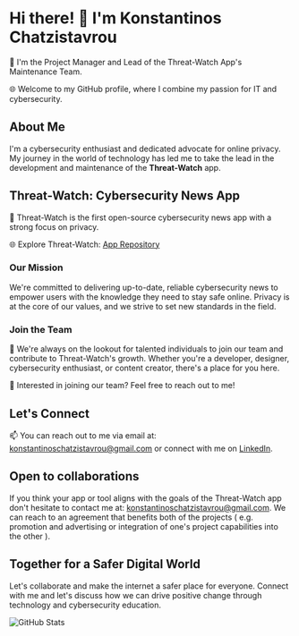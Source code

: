 # Hi there! 👋 I'm Konstantinos Chatzistavrou

🔭 I'm the Project Manager and Lead of the Threat-Watch App's Maintenance Team.

🌐 Welcome to my GitHub profile, where I combine my passion for IT and cybersecurity.

## About Me

I'm a cybersecurity enthusiast and dedicated advocate for online privacy. My journey in the world of technology has led me to take the lead in the development and maintenance of the **Threat-Watch** app.

## Threat-Watch: Cybersecurity News App

🚀 Threat-Watch is the first open-source cybersecurity news app with a strong focus on privacy.

🌐 Explore Threat-Watch: [App Repository](https://github.com/kochas23/Threat-Watch)

### Our Mission

We're committed to delivering up-to-date, reliable cybersecurity news to empower users with the knowledge they need to stay safe online. Privacy is at the core of our values, and we strive to set new standards in the field.

### Join the Team

👥 We're always on the lookout for talented individuals to join our team and contribute to Threat-Watch's growth. Whether you're a developer, designer, cybersecurity enthusiast, or content creator, there's a place for you here.

📢 Interested in joining our team? Feel free to reach out to me!

## Let's Connect

📫 You can reach out to me via email at: konstantinoschatzistavrou@gmail.com or connect with me on [LinkedIn](https://www.linkedin.com/in/konstantinos-chatzistavrou-59801b256).

## Open to collaborations

If you think your app or tool aligns with the goals of the Threat-Watch app don't hesitate to contact me at: konstantinoschatzistavrou@gmail.com. We can reach to an agreement that benefits both of the projects ( e.g. promotion and advertising or integration of one's project capabilities into the other ).

## Together for a Safer Digital World

Let's collaborate and make the internet a safer place for everyone. Connect with me and let's discuss how we can drive positive change through technology and cybersecurity education.

![GitHub Stats](https://github-readme-stats.vercel.app/api?username=kochas23&show_icons=true&theme=dark)